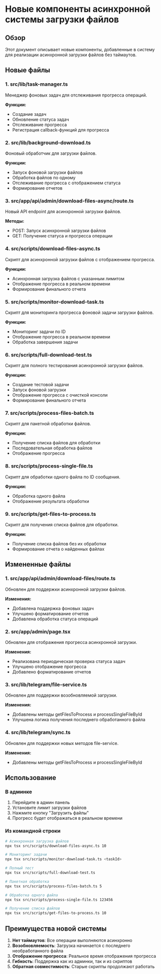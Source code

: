 # Новые компоненты асинхронной системы загрузки файлов

## Обзор

Этот документ описывает новые компоненты, добавленные в систему для реализации асинхронной загрузки файлов без таймаутов.

## Новые файлы

### 1. src/lib/task-manager.ts
Менеджер фоновых задач для отслеживания прогресса операций.

**Функции:**
- Создание задач
- Обновление статуса задач
- Отслеживание прогресса
- Регистрация callback-функций для прогресса

### 2. src/lib/background-download.ts
Фоновый обработчик для загрузки файлов.

**Функции:**
- Запуск фоновой загрузки файлов
- Обработка файлов по одному
- Отслеживание прогресса с отображением статуса
- Формирование отчетов

### 3. src/app/api/admin/download-files-async/route.ts
Новый API endpoint для асинхронной загрузки файлов.

**Методы:**
- POST: Запуск асинхронной загрузки файлов
- GET: Получение статуса и прогресса операции

### 4. src/scripts/download-files-async.ts
Скрипт для асинхронной загрузки файлов с отображением прогресса.

**Функции:**
- Асинхронная загрузка файлов с указанным лимитом
- Отображение прогресса в реальном времени
- Формирование финального отчета

### 5. src/scripts/monitor-download-task.ts
Скрипт для мониторинга прогресса фоновой задачи загрузки файлов.

**Функции:**
- Мониторинг задачи по ID
- Отображение прогресса в реальном времени
- Обработка завершения задачи

### 6. src/scripts/full-download-test.ts
Скрипт для полного тестирования асинхронной загрузки файлов.

**Функции:**
- Создание тестовой задачи
- Запуск фоновой загрузки
- Отображение прогресса с очисткой консоли
- Формирование финального отчета

### 7. src/scripts/process-files-batch.ts
Скрипт для пакетной обработки файлов.

**Функции:**
- Получение списка файлов для обработки
- Последовательная обработка файлов
- Отображение прогресса

### 8. src/scripts/process-single-file.ts
Скрипт для обработки одного файла по ID сообщения.

**Функции:**
- Обработка одного файла
- Отображение результата обработки

### 9. src/scripts/get-files-to-process.ts
Скрипт для получения списка файлов для обработки.

**Функции:**
- Получение списка файлов без их обработки
- Формирование отчета о найденных файлах

## Измененные файлы

### 1. src/app/api/admin/download-files/route.ts
Обновлен для поддержки асинхронной загрузки файлов.

**Изменения:**
- Добавлена поддержка фоновых задач
- Улучшено форматирование отчетов
- Добавлена обработка статуса операций

### 2. src/app/admin/page.tsx
Обновлен для отображения прогресса асинхронной загрузки.

**Изменения:**
- Реализована периодическая проверка статуса задач
- Улучшено отображение прогресса
- Добавлено форматирование отчетов

### 3. src/lib/telegram/file-service.ts
Обновлен для поддержки возобновляемой загрузки.

**Изменения:**
- Добавлены методы getFilesToProcess и processSingleFileById
- Улучшена логика получения последнего обработанного файла

### 4. src/lib/telegram/sync.ts
Обновлен для поддержки новых методов file-service.

**Изменения:**
- Добавлены методы getFilesToProcess и processSingleFileById

## Использование

### В админке
1. Перейдите в админ панель
2. Установите лимит загрузки файлов
3. Нажмите кнопку "Загрузить файлы"
4. Прогресс будет отображаться в реальном времени

### Из командной строки
```bash
# Асинхронная загрузка файлов
npx tsx src/scripts/download-files-async.ts 10

# Мониторинг задачи
npx tsx src/scripts/monitor-download-task.ts <taskId>

# Полный тест
npx tsx src/scripts/full-download-test.ts

# Пакетная обработка
npx tsx src/scripts/process-files-batch.ts 5

# Обработка одного файла
npx tsx src/scripts/process-single-file.ts 123456

# Получение списка файлов
npx tsx src/scripts/get-files-to-process.ts 10
```

## Преимущества новой системы

1. **Нет таймаутов**: Все операции выполняются асинхронно
2. **Возобновляемость**: Загрузка начинается с последнего необработанного файла
3. **Отображение прогресса**: Реальное время отображения прогресса
4. **Гибкость**: Поддержка как из админки, так и из скриптов
5. **Обратная совместимость**: Старые скрипты продолжают работать